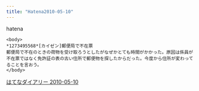 ```yaml
---
title: "Hatena2010-05-10"
---
```


hatena

```
<body>
*1273495568*[カイゼン]郵便局で不在票
郵便局で不在のときの荷物を受け取ろうとしたがなぜかとても時間がかかった。原因は係員が不在票ではなく免許証の表の古い住所で郵便物を探したからだった。今度から住所が変わってることを言おう。
</body>
```


[はてなダイアリー 2010-05-10](https://nishiohirokazu.hatenadiary.org/archive/2010/05/10)